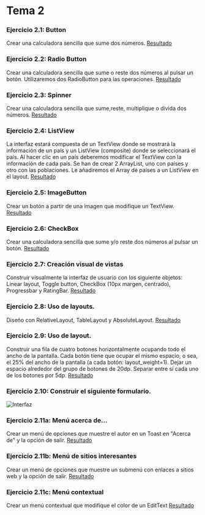 Tema 2 
======

### Ejercicio 2.1: Button
Crear una calculadora sencilla que sume dos números.
[Resultado](https://github.com/franlu/curso_android_uned/blob/master/tema02/img/resultado2_1.png)

### Ejercicio 2.2: Radio Button
Crear una calculadora sencilla que sume o reste dos números al pulsar un botón. Utilizaremos dos RadioButton para las operaciones.
[Resultado](https://github.com/franlu/curso_android_uned/blob/master/tema02/img/resultado2_2.png)

### Ejercicio 2.3: Spinner
Crear una calculadora sencilla que sume,reste, multiplique o divida dos números.
[Resultado](https://github.com/franlu/curso_android_uned/blob/master/tema02/img/resultado2_3.png)

### Ejercicio 2.4: ListView
La interfaz estará compuesta de un TextView donde se mostrará la información de un país y un ListView (composite) donde se seleccionará el país. Al hacer clic en un país deberemos modificar el TextView con la información de cada país.
Se han de crear 2 ArrayList, uno con países y otro con las poblaciones. Le añadiremos el Array de países a un ListView en el layout.
[Resultado](https://github.com/franlu/curso_android_uned/blob/master/tema02/img/resultado2_4.png)

### Ejercicio 2.5: ImageButton
Crear un botón a partir de una imagen que modifique un TextView.
[Resultado](https://github.com/franlu/curso_android_uned/blob/master/tema02/img/resultado2_5.png)

### Ejercicio 2.6: CheckBox
Crear una calculadora sencilla que sume y/o reste dos números al pulsar un botón.
[Resultado](https://github.com/franlu/curso_android_uned/blob/master/tema02/img/resultado2_6.png)

### Ejercicio 2.7: Creación visual de vistas
Construir visualmente la interfaz de usuario con los siguiente objetos:
Linear layout, Toggle button, CheckBox (10px margen, centrado), Progressbar y RatingBar.
[Resultado](https://github.com/franlu/curso_android_uned/blob/master/tema02/img/resultado2_7.png)

### Ejercicio 2.8: Uso de layouts.
Diseño con RelativeLayout, TableLayout y AbsoluteLayout.
[Resultado](https://github.com/franlu/curso_android_uned/blob/master/tema02/img/resultado2_8.png)

### Ejercicio 2.9: Uso de layout.
Construir una fila de cuatro botones horizontalmente ocupando todo el ancho de la pantalla. Cada botón tiene que ocupar el mismo espacio, o sea, el 25% del ancho de la pantalla (a cada botón: layout_weight=1). Dejar un espacio alrededor del grupo de botones de 20dp. Separar entre sí cada uno de los botones por 5dp.
[Resultado](https://github.com/franlu/curso_android_uned/blob/master/tema02/img/resultado2_9.png)

### Ejercicio 2.10: Construir el siguiente formulario.
![Interfaz](https://github.com/franlu/curso_android_uned/blob/master/tema02/img/ejercicio2_10.png "Formulario")

### Ejercicio 2.11a: Menú acerca de...
Crear un menú de opciones que muestre el autor en un Toast en "Acerca de" y la opción de salir.
[Resultado](https://github.com/franlu/curso_android_uned/blob/master/tema02/img/resultado2_11a.png)

### Ejercicio 2.11b: Menú de sitios interesantes
Crear un menú de opciones que muestre un submenú con enlaces a sitios web y la opción de salir.
[Resultado](https://github.com/franlu/curso_android_uned/blob/master/tema02/img/resultado2_11b.png)

### Ejercicio 2.11c: Menú contextual
Crear un menú contextual que modifique el color de un EditText
[Resultado](https://github.com/franlu/curso_android_uned/blob/master/tema02/img/resultado2_11c.png)
